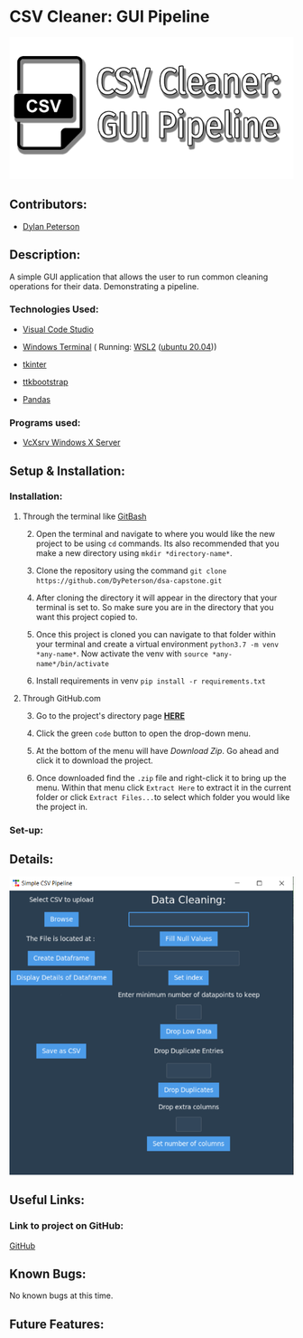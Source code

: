 # CSV Cleaner: GUI Pipeline
![titlecard](./img/card.png)

## Contributors:

- [Dylan Peterson](https://github.com/DyPeterson)

##  Description:

A simple GUI application that allows the user to run common cleaning operations for their data. Demonstrating a pipeline.

###  Technologies Used:

- [Visual Code Studio](https://code.visualstudio.com/)

- [Windows Terminal](https://apps.microsoft.com/store/detail/windows-terminal/9N0DX20HK701?hl=en-us&gl=US) ( Running: [WSL2](https://docs.microsoft.com/en-us/windows/wsl/install) ([ubuntu 20.04](https://releases.ubuntu.com/20.04/)))

- [tkinter](https://docs.python.org/3/library/tkinter.html)

- [ttkbootstrap](https://ttkbootstrap.readthedocs.io/en/latest/)

- [Pandas](https://pandas.pydata.org/) 


###  Programs used:

- [VcXsrv Windows X Server](https://sourceforge.net/projects/vcxsrv/)

##  Setup & Installation:

### Installation:

1. Through the terminal like [GitBash](https://git-scm.com/downloads)

	2. Open the terminal and navigate to where you would like the new project to be using `cd` commands. Its also recommended that you make a new directory using `mkdir *directory-name*`.

	3. Clone the repository using the command `git clone https://github.com/DyPeterson/dsa-capstone.git`

	4. After cloning the directory it will appear in the directory that your terminal is set to. So make sure you are in the directory that you want this project copied to.

	5. Once this project is cloned you can navigate to that folder within your terminal and create a virtual environment `python3.7 -m venv *any-name*`. Now activate the venv with `source *any-name*/bin/activate`

	6. Install requirements in venv `pip install -r requirements.txt`

2. Through GitHub.com

	3. Go to the project's directory page **[HERE](https://github.com/DyPeterson/dsa-capstone)**

	4. Click the green `code` button to open the drop-down menu.

	5. At the bottom of the menu will have *Download Zip*. Go ahead and click it to download the project.

	6. Once downloaded find the `.zip` file and right-click it to bring up the menu. Within that menu click `Extract Here` to extract it in the current folder or click `Extract Files...`to select which folder you would like the project in.

### Set-up:

##  Details:

![Image of the GUI](./img/gui.png)

##  Useful Links:

###  Link to project on GitHub:

[GitHub](https://github.com/DyPeterson/monkeypox)

##  Known Bugs:

No known bugs at this time.

## Future Features:
